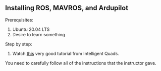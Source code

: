 ## Installing ROS, MAVROS, and Ardupilot

Prerequisites:
1. Ubuntu 20.04 LTS
2. Desire to learn something

Step by step:
1. Watch [this](https://www.youtube.com/watch?v=1FpJvUVPxL0) very good tutorial from Intelligent Quads.

You need to carefully follow all of the instructions that the instructor gave.
